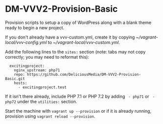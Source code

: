 # DM-VVV2-Provision-Basic
Provision scripts to setup a copy of WordPress along with a blank theme ready to begin a new project.

If you don't already have a vvv-custom.yml, create it by copying _~/vagrant-local/vvv-config.yml_ to _~/vagrant-local/vvv-custom.yml_.

Add the following lines to the ``sites:`` section (note: tabs may not copy correctly; you may need to reformat this):

```
  excitingproject:
    nginx_upstream: php71
    repo: https://github.com/DeliciousMedia/DM-VVV2-Provision-Basic.git
    hosts:
      - excitingproject.test
```

If it isn't there already, include PHP 7.1 or PHP 7.2 by adding `` - php71`` or `` - php72`` under the ``utilities:`` section.

Start the machine with ``vagrant up --provision`` or if it is already running, provision using ``vagrant reload --provision``.
